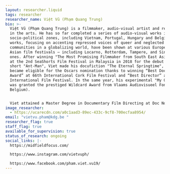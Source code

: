 ```yaml
---
layout: researcher.liquid
tags: researcher
researcher_name: Việt Vũ (Phạm Quang Trung)
bio: >-
  Việt Vũ (Phạm Quang Trung) is a filmmaker, audio-visual artist and reseacher
  in the arts. He has so far completed a series of audio-visual works in various
  socio-political zones, including Vietnam, Portugal, Hungary and Belgium. His
  works, focusing on accenting repressed voices of queer and neglected
  communities in a globalizing world, have been shown at various European and
  Asian film festivals – including Locarno, Rotterdam, Tampere, and Singapore
  ones. After winning "The Most Promising Filmmaker from South East Asia" Award
  at the 2nd SeaShorts Film Festival in Malaysia in 2018 for the debut fiction
  short "Ant-Man", Viet made his docufiction "The Eternal Springtime", which
  became eligible for the Oscars nomination thanks to winning “Best Documentary
  Award” at 66th International Cork Film Festival and “Best Director” at Baku
  International Film Festival. In the same year, his experimental "My Own Room"
  was granted the prestiged Wildcard Award from Vlaams Audiovisueel Fonds (VAF,
  Belgium). 


  Viet attained a Master Degree in Documentary Film Directing at Doc Nomads in 2021, which is fully funded by Erasmus Scholarship. Since September 2022, Viet has been carrying out his PhD in the Arts (Artistic Research) at University of Antwerp and Sint Lucas Antwerpen School of Arts (KDG).
image_researcher:
  - https://ucarecdn.com/a0c1aad3-89ec-433c-9cf8-700ecfaa8954/
email: "vietvu.pham@kdg.be "
researcher_flag: true
staff_flag: true
available_for_supervision: true
status_of_research: ongoing
social_links: |-
  https://midfieldfocus.com/

  https://www.instagram.com/vietvuph/

  https://www.facebook.com/pham.viet.vu19/
---
```

